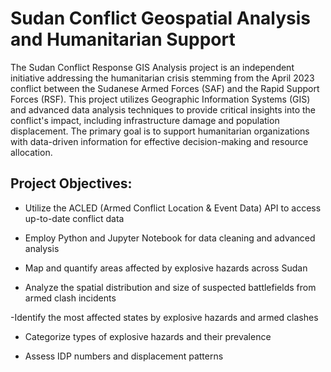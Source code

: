# Sudan Conflict Geospatial Analysis and Humanitarian Support 
The Sudan Conflict Response GIS Analysis project is an independent initiative addressing the humanitarian crisis stemming from the April 2023 conflict between the Sudanese Armed Forces (SAF) and the Rapid Support Forces (RSF). This project utilizes Geographic Information Systems (GIS) and advanced data analysis techniques to provide critical insights into the conflict's impact, including infrastructure damage and population displacement. The primary goal is to support humanitarian organizations with data-driven information for effective decision-making and resource allocation. 
## Project Objectives:
- Utilize the ACLED (Armed Conflict Location & Event Data) API to access up-to-date conflict data

- Employ Python and Jupyter Notebook for data cleaning and advanced analysis

- Map and quantify areas affected by explosive hazards across Sudan

- Analyze the spatial distribution and size of suspected battlefields from armed clash incidents

-Identify the most affected states by explosive hazards and armed clashes

- Categorize types of explosive hazards and their prevalence

- Assess IDP numbers and displacement patterns
